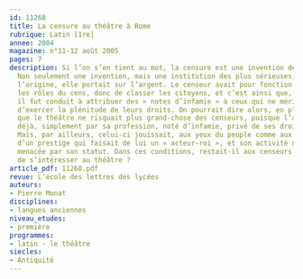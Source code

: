 ```yaml
---
id: 11268
title: La censure au théâtre à Rome
rubrique: Latin [1re]
annee: 2004
magazine: n°11-12 août 2005
pages: 7
description: Si l’on s’en tient au mot, la censure est une invention des Romains.
  Non seulement une invention, mais une institution des plus sérieuses, puisque, à
  l’origine, elle portait sur l’argent. Le censeur avait pour fonction initiale d’établir
  les rôles du cens, donc de classer les citoyens, et c’est ainsi que, petit à petit,
  il fut conduit à attribuer des « notes d’infamie » à ceux qui ne méritaient plus
  d’exercer la plénitude de leurs droits. On pourrait dire alors, en plaisantant,
  que le théâtre ne risquait plus grand-chose des censeurs, puisque l’acteur était
  déjà, simplement par sa profession, noté d’infamie, privé de ses droits civiques.
  Mais, par ailleurs, celui-ci jouissait, aux yeux du peuple comme aux yeux des élites,
  d’un prestige qui faisait de lui un « acteur-roi », et son activité n’était pas
  menacée par son statut. Dans ces conditions, restait-il aux censeurs quelque raison
  de s’intéresser au théâtre ?
article_pdf: 11268.pdf
revue: L’école des lettres des lycées
auteurs:
- Pierre Monat
disciplines:
- langues anciennes
niveau_etudes:
- première
programmes:
- latin - le théâtre
siecles:
- Antiquité
---
```

